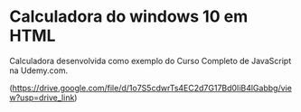 # Calculadora do windows 10 em HTML

Calculadora desenvolvida como exemplo do Curso Completo de JavaScript na Udemy.com.

(https://drive.google.com/file/d/1o7S5cdwrTs4EC2d7G17Bd0IiB4lGabbg/view?usp=drive_link)
